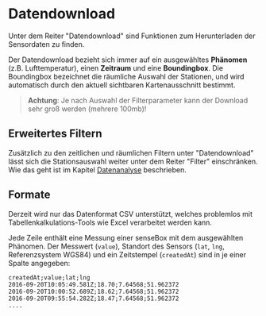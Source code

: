 # Datendownload

Unter dem Reiter "Datendownload" sind Funktionen zum Herunterladen der Sensordaten zu finden.

Der Datendownload bezieht sich immer auf ein ausgewähltes **Phänomen** (z.B. Lufttemperatur), einen **Zeitraum** und eine **Boundingbox**.
Die Boundingbox bezeichnet die räumliche Auswahl der Stationen, und wird automatisch durch den aktuell sichtbaren Kartenausschnitt bestimmt.

> **Achtung**: Je nach Auswahl der Filterparameter kann der Download sehr groß werden (mehrere 100mb)!

## Erweitertes Filtern
Zusätzlich zu den zeitlichen und räumlichen Filtern unter "Datendownload" lässt sich die Stationsauswahl weiter unter dem Reiter "Filter" einschränken.
Wie das geht ist im Kapitel [Datenanalyse](osem_datenanalyse.md) beschrieben.

## Formate
Derzeit wird nur das Datenformat CSV unterstützt, welches problemlos mit Tabellenkalkulations-Tools wie Excel verarbeitet werden kann.

Jede Zeile enthält eine Messung einer senseBox mit dem ausgewählten Phänomen.
Der Messwert (`value`), Standort des Sensors (`lat`, `lng`, Referenzsystem WGS84) und ein Zeitstempel (`createdAt`) sind in je einer Spalte angegeben:

```csv
createdAt;value;lat;lng
2016-09-20T10:05:49.581Z;18.70;7.64568;51.962372
2016-09-20T10:00:52.689Z;18.62;7.64568;51.962372
2016-09-20T09:55:54.282Z;18.47;7.64568;51.962372
....
```
